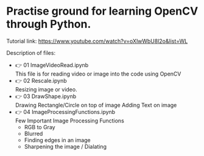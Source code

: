 # Practise ground for learning OpenCV through Python.

Tutorial link: https://www.youtube.com/watch?v=oXlwWbU8l2o&list=WL

Description of files:

- :point_right: 01 ImageVideoRead.ipynb<br/>
  This file is for reading video or image into the code using OpenCV
- :point_right: 02 Rescale.ipynb<br/>
  Resizing image or video.
- :point_right: 03 DrawShape.ipynb<br/>
  Drawing Rectangle/Circle on top of image
  Adding Text on image
- :point_right: 04 ImageProcessingFunctions.ipynb<br/>
  Few Important Image Processing Functions
  - RGB to Gray
  - Blurred
  - Finding edges in an image
  - Sharpening the image / Dialating
